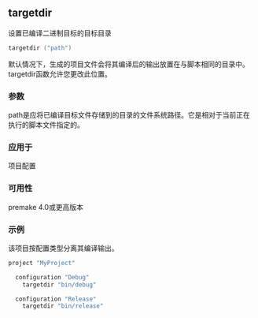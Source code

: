 ## targetdir

设置已编译二进制目标的目标目录

```lua
targetdir ("path")
```

默认情况下，生成的项目文件会将其编译后的输出放置在与脚本相同的目录中。 targetdir函数允许您更改此位置。

### 参数

path是应将已编译目标文件存储到的目录的文件系统路径。它是相对于当前正在执行的脚本文件指定的。

### 应用于

项目配置

### 可用性

premake 4.0或更高版本

### 示例

该项目按配置类型分离其编译输出。

```lua
project "MyProject"

  configuration "Debug"
    targetdir "bin/debug"

  configuration "Release"
    targetdir "bin/release"
```

